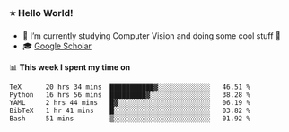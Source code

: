 ### ⭐️ Hello World!

<!--
**hologerry/hologerry** is a ✨ _special_ ✨ repository because its `README.md` (this file) appears on your GitHub profile.

Here are some ideas to get you started:

- 🔭 I’m currently working and studying on Computer Vision
- 🌱 I’m currently learning at Peking University
- 💬 Ask me about 
- 📫 How to reach me: E-mail
- 😄 Pronouns: he/his
- ⚡ Fun fact: Music is the Power
-->


- 🔭 I’m currently studying Computer Vision and doing some cool stuff 🤖
- 🎓 [Google Scholar](https://scholar.google.com/citations?user=3ykqW9wAAAAJ&hl=en)


📊 **This week I spent my time on**

<!--START_SECTION:waka-->
```text
TeX      20 hrs 34 mins  ███████████▓░░░░░░░░░░░░░   46.51 % 
Python   16 hrs 56 mins  █████████▓░░░░░░░░░░░░░░░   38.28 % 
YAML     2 hrs 44 mins   █▓░░░░░░░░░░░░░░░░░░░░░░░   06.19 % 
BibTeX   1 hr 41 mins    █░░░░░░░░░░░░░░░░░░░░░░░░   03.82 % 
Bash     51 mins         ▒░░░░░░░░░░░░░░░░░░░░░░░░   01.92 % 
```
<!--END_SECTION:waka-->
